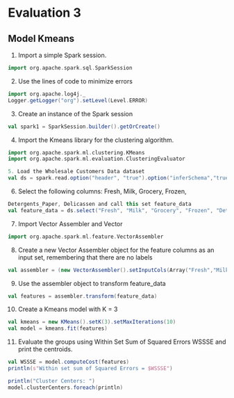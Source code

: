 # Evaluation 3
## Model Kmeans

1. Import a simple Spark session.
```scala
import org.apache.spark.sql.SparkSession
```

2. Use the lines of code to minimize errors
```scala
import org.apache.log4j._
Logger.getLogger("org").setLevel(Level.ERROR)
```

3. Create an instance of the Spark session
```scala
val spark1 = SparkSession.builder().getOrCreate()
```
4. Import the Kmeans library for the clustering algorithm.
```scala
import org.apache.spark.ml.clustering.KMeans
import org.apache.spark.ml.evaluation.ClusteringEvaluator
```
```scala
5. Load the Wholesale Customers Data dataset
val ds = spark.read.option("header", "true").option("inferSchema","true")csv("Wholesale customers data.csv")
```
6. Select the following columns: Fresh, Milk, Grocery, Frozen, 
```scala
Detergents_Paper, Delicassen and call this set feature_data
val feature_data = ds.select("Fresh", "Milk", "Grocery", "Frozen", "Detergents_Paper", "Delicassen").show()
```
7. Import Vector Assembler and Vector
```scala
import org.apache.spark.ml.feature.VectorAssembler
```
8. Create a new Vector Assembler object for the feature columns as an input set, remembering that there are no labels
```scala
val assembler = (new VectorAssembler().setInputCols(Array("Fresh","Milk", "Grocery","Frozen","Detergents_Paper","Delicassen")).setOutputCol("features"))
```
9. Use the assembler object to transform feature_data
```scala
val features = assembler.transform(feature_data)
```
10. Create a Kmeans model with K = 3
```scala
val kmeans = new KMeans().setK(3).setMaxIterations(10)
val model = kmeans.fit(features)
```
11. Evaluate the groups using Within Set Sum of Squared Errors WSSSE and print the centroids.
```scala
val WSSSE = model.computeCost(features)
println(s"Within set sum of Squared Errors = $WSSSE")

println("Cluster Centers: ")
model.clusterCenters.foreach(println)
```